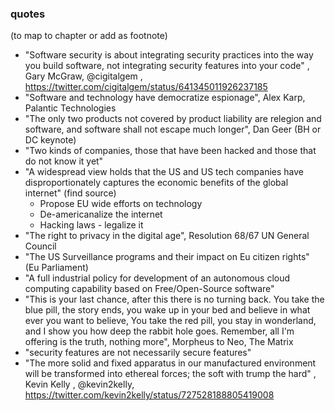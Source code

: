 ### quotes

(to map to chapter or add as footnote)

  - "Software security is about integrating security practices into the way you build software, not integrating security features into your code" , Gary McGraw, @cigitalgem , https://twitter.com/cigitalgem/status/641345011926237185
  - "Software and technology have democratize espionage", Alex Karp, Palantic Technologies
  - "The only two products not covered by product liability are relegion and software, and software shall not escape much longer", Dan Geer (BH or DC keynote)
  - "Two kinds of companies, those that have been hacked and those that do not know it yet"
  - "A widespread view holds that the US and US tech companies have disproportionately captures the economic benefits of the global internet" (find source)
    - Propose EU wide efforts on technology
    - De-americanalize the internet
    - Hacking laws - legalize it
  - "The right to privacy in the digital age", Resolution 68/67 UN General Council
  - "The US Surveillance programs and their impact on Eu citizen rights" (Eu Parliament)
  - "A full industrial policy for development of an autonomous cloud computing capability based on Free/Open-Source software"
  - "This is your last chance, after this there is no turning back. You take the blue pill, the story ends, you wake up in your bed and believe in what ever you want to believe, You take the red pill, you stay in wonderland, and I show you how deep the rabbit hole goes. Remember, all I'm offering is the truth, nothing more", Morpheus to Neo, The Matrix
  - "security features are not necessarily secure features"
  - "The more solid and fixed apparatus in our manufactured environment will be transformed into ethereal forces; the soft with trump the hard" , Kevin Kelly , @kevin2kelly, https://twitter.com/kevin2kelly/status/727528188805419008
